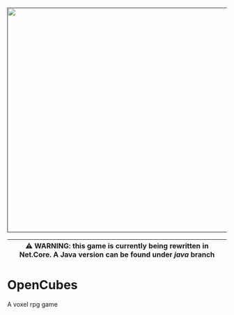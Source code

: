 [<img src="src/main/resources/assets/textures/gui/logo.png" width="517"/>]()

| ⚠️ WARNING: this game is currently being rewritten in **Net.Core**. A **Java** version can be found under *java* branch |
| --- |

# OpenCubes

A voxel rpg game
